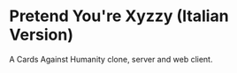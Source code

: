 Pretend You're Xyzzy (Italian Version)
===================

A Cards Against Humanity clone, server and web client.
